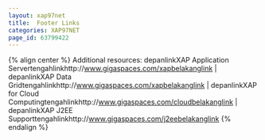 ```yaml
---
layout: xap97net
title:  Footer Links
categories: XAP97NET
page_id: 63799422
---
```


{% align center %}
Additional resources: depanlinkXAP Application Servertengahlinkhttp://www.gigaspaces.com/xapbelakanglink | depanlinkXAP Data Gridtengahlinkhttp://www.gigaspaces.com/xapbelakanglink | depanlinkXAP for Cloud Computingtengahlinkhttp://www.gigaspaces.com/cloudbelakanglink | depanlinkXAP J2EE Supporttengahlinkhttp://www.gigaspaces.com/j2eebelakanglink
{% endalign %}
